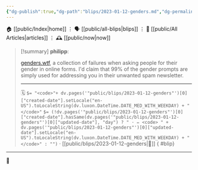 ```yaml
---
{"dg-publish":true,"dg-path":"blips/2023-01-12-genders.md","dg-permalink":"2023/01/12/genders/","permalink":"/2023/01/12/genders/","title":"philipp @ 2023-01-12"}
---
```



<div class="transclusion internal-embed is-loaded"><div class="markdown-embed">




🏠 [[public/Index\|home]]  ⋮ 🗣️ [[public/all-blips\|blips]] ⋮  📝 [[public/All Articles\|articles]]  ⋮ 🕰️ [[public/now\|now]]


</div></div>


> [!summary] **philipp**:
>
> [genders.wtf](https://genders.wtf/), a collection of failures when asking people for their gender in online forms. I'd claim that 99% of the gender prompts are simply used for addressing you in their unwanted spam newsletter.
> - - -
>
> 🗓️ `$= "<code>"+ dv.pages('"public/blips/2023-01-12-genders"')[0]["created-date"].setLocale("en-US").toLocaleString(dv.luxon.DateTime.DATE_MED_WITH_WEEKDAY) + "</code>"` `$= (!dv.pages('"public/blips/2023-01-12-genders"')[0]["created-date"].hasSame(dv.pages('"public/blips/2023-01-12-genders"')[0]["updated-date"], "day") ? " · ✏️ <code> " + dv.pages('"public/blips/2023-01-12-genders"')[0]["updated-date"].setLocale("en-US").toLocaleString(dv.luxon.DateTime.DATE_MED_WITH_WEEKDAY) + "</code>" : "")`  · [[public/blips/2023-01-12-genders\|🔗]]
{ #blip}


- - -

 👾
